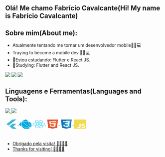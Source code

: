 ## Olá! Me chamo Fabrício Cavalcante(Hi! My name is Fabrício Cavalcante)
   
## Sobre mim(About me):
- Atualmente tentando me tornar um desenvolvedor mobile🧑🏽💻
- Traying to become a mobile dev 🧑🏽💻
- 📝Estou estudando: Flutter e React JS.
- 📝Studying: Flutter and React JS.
 
<div> 

  <a href="https://instagram.com/fabriciolimac_" target="_blank"><img src="https://img.shields.io/badge/-Instagram-%23E4405F?style=for-the-badge&logo=instagram&logoColor=white" target="_blank"></a>
  <a href = "mailto: fabriciolimacavalcante@gmail.com"><img src="https://img.shields.io/badge/-Gmail-%23333?style=for-the-badge&logo=gmail&logoColor=white" target="_blank"></a>
  <a href="https://linkedin.com/in/fabrício-cavalcante-86445a179" target="_blank"><img src="https://img.shields.io/badge/-LinkedIn-%230077B5?style=for-the-badge&logo=linkedin&logoColor=white" target="_blank"></a>

</div>

## Linguagens e Ferramentas(Languages and Tools):

 <div>
  <a href="https://github.com/fabriciolima77">
  <img height="180em" src="https://github-readme-stats.vercel.app/api?username=fabriciolima77&show_icons=true&theme=default&include_all_commits=true&count_private=true"/>
  <img height="180em" src="https://github-readme-stats.vercel.app/api/top-langs/?username=fabriciolima77&layout=compact&langs_count=7&theme=default"/>
</div>
<div style="display: inline_block"><br>
  <img align="center" alt="Fab-Flutter" height="30" width="40" src="https://raw.githubusercontent.com/devicons/devicon/master/icons/flutter/flutter-plain.svg">
  <img align="center" alt="Fab-Flutter" height="30" width="40" src="https://raw.githubusercontent.com/devicons/devicon/master/icons/dart/dart-plain.svg">
  <img align="center" alt="Fab-React" height="30" width="40" src="https://raw.githubusercontent.com/devicons/devicon/master/icons/react/react-original.svg">
  <img align="center" alt="Fab-HTML" height="30" width="40" src="https://raw.githubusercontent.com/devicons/devicon/master/icons/html5/html5-original.svg">
  <img align="center" alt="Fab-CSS" height="30" width="40" src="https://raw.githubusercontent.com/devicons/devicon/master/icons/css3/css3-original.svg">
  <img align="center" alt="Fab-Js" height="30" width="40" src="https://raw.githubusercontent.com/devicons/devicon/master/icons/javascript/javascript-plain.svg">
</div>
 
#
 
 - Obrigado pela visita! 👋🏽👋🏽
 - Thanks for visiting! 👋🏽👋🏽

  

